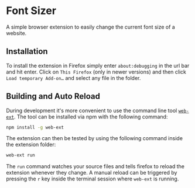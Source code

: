 # Font Sizer

A simple browser extension to easily change the current font size of a website. 

## Installation

To install the extension in Firefox simply enter `about:debugging` in the url bar and hit enter.
Click on `This Firefox` (only in newer versions) and then click `Load temporary Add-on…` and select any file in the folder.  

## Building and Auto Reload

During development it's more convenient to use the command line tool [`web-ext`](https://extensionworkshop.com/documentation/develop/getting-started-with-web-ext/).
The tool can be installed via npm with the following command: 

```bash
npm install -g web-ext
```

The extension can then be tested by using the following command inside the extension folder:

```bash 
web-ext run
```

The `run` command watches your source files and tells firefox to reload the extension whenever they change. A manual reload can be triggered by pressing the `r` key inside the terminal session where `web-ext` is running. 